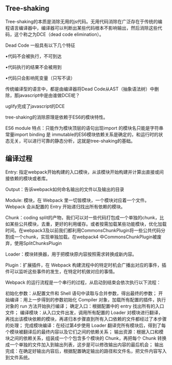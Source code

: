 ## Tree-shaking

Tree-shaking的本质是消除无用的js代码。无用代码消除在广泛存在于传统的编程语言编译器中，编译器可以判断出某些代码根本不影响输出，然后消除这些代码，这个称之为DCE（dead code elimination）。

Dead Code 一般具有以下几个特征

•代码不会被执行，不可到达

•代码执行的结果不会被用到

•代码只会影响死变量（只写不读）

传统编译型的语言中，都是由编译器将Dead Code从AST（抽象语法树）中删除，那javascript中是由谁做DCE呢？

uglify完成了javascript的DCE

tree-shaking的消除原理是依赖于ES6的模块特性。

ES6 module 特点：只能作为模块顶层的语句出现import 的模块名只能是字符串常量import binding 是 immutable的ES6模块依赖关系是确定的，和运行时的状态无关，可以进行可靠的静态分析，这就是tree-shaking的基础。

## 编译过程

Entry: 指定webpack开始构建的入口模块，从该模块开始构建并计算出直接或间接依赖的模块或者库。

Output：告诉webpack如何命名输出的文件以及输出的目录

Module: 模块，在 Webpack 里一切皆模块，一个模块对应着一个文件。Webpack 会从配置的 Entry 开始递归找出所有依赖的模块。

Chunk：coding split的产物，我们可以对一些代码打包成一个单独的chunk，比如某些公共模块，去重，更好的利用缓存。或者按需加载某些功能模块，优化加载时间。在webpack3及以前我们都利用CommonsChunkPlugin将一些公共代码分割成一个chunk，实现单独加载。在webpack4 中CommonsChunkPlugin被废弃，使用SplitChunksPlugin

Loader：模块转换器，用于把模块原内容按照需求转换成新内容。

Plugin：扩展插件，在 Webpack 构建流程中的特定时机会广播出对应的事件，插件可以监听这些事件的发生，在特定时机做对应的事情。

Webpack 的运行流程是一个串行的过程，从启动到结束会依次执行以下流程：

初始化参数：从配置文件和 Shell 语句中读取与合并参数，得出最终的参数；
开始编译：用上一步得到的参数初始化 Compiler 对象，加载所有配置的插件，执行对象的 run 方法开始执行编译；
确定入口：根据配置中的 entry 找出所有的入口文件；
编译模块：从入口文件出发，调用所有配置的 Loader 对模块进行翻译，再找出该模块依赖的模块，再递归本步骤直到所有入口依赖的文件都经过了本步骤的处理；
完成模块编译：在经过第4步使用 Loader 翻译完所有模块后，得到了每个模块被翻译后的最终内容以及它们之间的依赖关系；
输出资源：根据入口和模块之间的依赖关系，组装成一个个包含多个模块的 Chunk，再把每个 Chunk 转换成一个单独的文件加入到输出列表，这步是可以修改输出内容的最后机会；
输出完成：在确定好输出内容后，根据配置确定输出的路径和文件名，把文件内容写入到文件系统。

